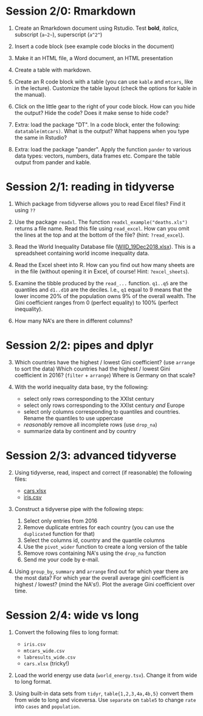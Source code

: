 # Session 2/0: Rmarkdown

 1. Create an Rmarkdown document using Rstudio. Test **bold**, *italics*, 
    subscript (`a~2~`), superscript (`a^2^`)
 
 1. Insert a code block (see example code blocks in the document)

 2. Make it an HTML file, a Word document, an HTML presentation

 3. Create a table with markdown.

 4. Create an R code block with a table (you can use `kable` and `mtcars`,
    like in the lecture). Customize the table layout (check the options for
    kable in the manual).

 5. Click on the little gear to the right of your code block. How can you
    hide the output? Hide the code? Does it make sense to hide code?

 7. Extra: load the package "DT". In a code block, enter the following:
    `datatable(mtcars)`. What is the output? What happens when you type the
    same in Rstudio?

 6. Extra: load the package "pander". Apply the function `pander` to
    various data types: vectors, numbers, data frames etc. Compare the
    table output from pander and kable.


# Session 2/1: reading in tidyverse

 1. Which package from tidyverse allows you to read Excel files? Find it
    using `??`

 3. Use the package `readxl`. The function `readxl_example("deaths.xls")` returns a file name. Read
    this file using `read_excel`. How can you omit the lines at the top and at the bottom of
    the file?  (hint: `?read_excel`).
 
 2. Read the World Inequality Database file
    ([WIID_19Dec2018.xlsx](../Datasets/WIID_19Dec2018.xlsx)). This is a
    spreadsheet containing world income inequality data.

 2. Read the Excel sheet into R. How can you find out how many sheets are
    in the file (without opening it in Excel, of course! Hint:
    `?excel_sheets`).

 2. Examine the tibble produced by the `read_...` function. `q1..q5` are the
    quantiles and `d1..d10` are the deciles. I.e., `q1` equal to 9 means
    that the lower income 20% of the population owns 9% of the overall
    wealth. The Gini coefficient ranges from 0 (perfect equality) to 100%
    (perfect inequality).

 3. How many NA's are there in different columns? 



# Session 2/2: pipes and dplyr

 3. Which countries have the highest / lowest Gini coefficient? (use
    `arrange` to sort the data) Which countries had the highest / lowest
    Gini coefficient in 2016? (`filter` + `arrange`) Where is Germany on that scale?

 2. With the world inequality data base, try the following:

     * select only rows corresponding to the XXIst century
     * select only rows corresponding to the XXIst century *and* Europe
     * select only columns corresponding to quantiles and countries. Rename
       the quantiles to use uppercase
     * *reasonably* remove all incomplete rows (use `drop_na`)
     * summarize data by continent and by country
 
# Session 2/3: advanced tidyverse

 2. Using tidyverse, read, inspect and correct (if reasonable) the following files:

    * [cars.xlsx](../Data/cars.xlsx)
    * [iris.csv](../Data/iris.csv)

 2. Construct a tidyverse pipe with the following steps:

     1. Select only entries from 2016
     2. Remove duplicate entries for each country (you can use the
        `duplicated` function for that)
     3. Select the columns id, country and the quantile columns
     4. Use the `pivot_wider` function to create a long version of the table 
     5. Remove rows containing NA's using the `drop_na` function
     6. Send me your code by e-mail.

 3. Using `group_by`, `summary` and `arrange` find out for which year there
    are the most data? For which year the overall average gini coefficient
    is highest / lowest? (mind the NA's!). Plot the average Gini
    coefficient over time.

# Session 2/4: wide vs long

 1. Convert the following files to long format:

    * `iris.csv`
    * `mtcars_wide.csv`
    * `labresults_wide.csv`
    * `cars.xlsx` (tricky!)

 3. Load the world energy use data (`world_energy.tsv`). Change it from
    wide to long format.

 4. Using built-in data sets from `tidyr`, `table{1,2,3,4a,4b,5}` convert
    them from wide to long and viceversa. Use `separate` on `table5` to
    change `rate` into `cases` and `population`.





